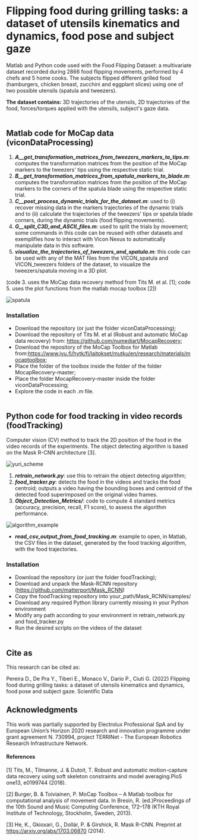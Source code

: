 
# Flipping food during grilling tasks: a dataset of utensils kinematics and dynamics, food pose and subject gaze

Matlab and Python code used with the Food Flipping Dataset: a multivariate dataset recorded during 2866 food flipping movements, performed by 4 chefs and 5 home cooks. The subjects flipped different grilled food (hamburgers, chicken breast, zucchini and eggplant slices) using one of two possible utensils (spatula and tweezers).

**The dataset contains:** 3D trajectories of the utensils, 2D trajectories of the food, forces/torques applied with the utensils, subject's gaze data.
<br/><br/>

## Matlab code for MoCap data (viconDataProcessing)
1. _**A__get_transformation_matrices_from_tweezers_markers_to_tips.m**_: computes the transformation matrices from the position of the MoCap markers to the tweezers' tips using the respective static trial. 
2. _**B__get_transformation_matrices_from_spatula_markers_to_blade.m**_: computes the transformation matrices from the position of the MoCap markers to the corners of the spatula blade using the respective static trial.
3. _**C__post_process_dynamic_trials_for_the_dataset.m**_: used to (i) recover missing data in the markers trajectories of the dynamic trials and to (ii) calculate the trajectories of the tweezers' tips or spatula blade corners, during the dynamic trials (food flipping movements).
4. _**G__split_C3D_and_ASCII_files.m**_: used to split the trials by movement; some commands in this code can be reused with other datasets and exemplifies how to interact with Vicon Nexus to automatically manipulate data in this software.
5. _**visualize_the_trajectories_of_tweezers_and_spatula.m**_: this code can be used with any of the MAT files from the VICON_spatula and VICON_tweezers folders of the dataset, to visualize the tweezers/spatula moving in a 3D plot.

(code 3. uses the MoCap data recovery method from Tits M. et al. [1]; code 5. uses the plot functions from the matlab mocap toolbox [2])

![spatula](https://user-images.githubusercontent.com/65245040/110134877-c90c7c00-7dc5-11eb-8973-ea086f002a63.gif)


### Installation

- Download the repository (or just the folder viconDataProcessing);
- Download the repository of Tits M. et al (Robust and automatic MoCap data recovery) from: https://github.com/numediart/MocapRecovery;
- Download the repository of the MoCap Toolbox for Matlab from:https://www.jyu.fi/hytk/fi/laitokset/mutku/en/research/materials/mocaptoolbox;
- Place the folder of the toolbox inside the folder of the folder MocapRecovery-master;
- Place the folder MocapRecovery-master inside the folder viconDataProcessing;
- Explore the code in each .m file.
<br/><br/>

## Python code for food tracking in video records (foodTracking)

Computer vision (CV) method to track the 2D position of the food in the video records of the experiments. The object detecting algorithm is based on the Mask R-CNN architecture [3].

![yuri_scheme](https://user-images.githubusercontent.com/65245040/110131355-f820ee80-7dc1-11eb-9edf-2b21a7052079.png)

1. _**retrain_network.py**_: use this to retrain the object detecting algorithm;
2. _**food_tracker.py**_: detects the food in the videos and tracks the food centroid; outputs a video having the bounding boxes and centroid of the detected food superimposed on the original video frames.
3. _**Object_Detection_Metrics/**_: code to compute 4 standard metrics (accuracy, precision, recall, F1 score), to assess the algorithm performance.

![algorithm_example](https://user-images.githubusercontent.com/65245040/110132028-a6c52f00-7dc2-11eb-9ae0-352be9644340.jpg)


- _**read_csv_output_from_food_tracking.m**_: example to open, in Matlab, the CSV files in the dataset, generated by the food tracking algorithm, with the food trajectories.


### Installation
- Download the repository (or just the folder foodTracking);
- Download and unpack the Mask-RCNN repository (https://github.com/matterport/Mask_RCNN)
- Copy the foodTracking repository into your_path/Mask_RCNN/samples/
- Download any required Python library currently missing in your Python environment
- Modify any path according to your environment in retrain_network.py and food_tracker.py
- Run the desired scripts on the videos of the dataset
<br/><br/>


## Cite as

This research can be cited as:

Pereira D., De Pra Y., Tiberi E., Monaco V., Dario P., Ciuti G. (2022) Flipping food during grilling tasks: a dataset of utensils kinematics and dynamics, food pose and subject gaze. Scientific Data


## Acknowledgments

This work was partially supported by Electrolux Professional SpA and by European Union’s Horizon 2020 research and innovation programme under grant agreement N. 730994, project TERRINet - The European Robotics Research Infrastructure Network.


#### References

[1] Tits, M., Tilmanne, J. & Dutoit, T. Robust and automatic motion-capture data recovery using soft skeleton constraints and model averaging.PloS one13, e0199744 (2018).

[2] Burger, B. & Toiviainen, P. MoCap Toolbox – A Matlab toolbox for computational analysis of movement data. In Bresin, R. (ed.)Proceedings of the 10th Sound and Music Computing Conference, 172–178 (KTH Royal Institute of Technology, Stockholm, Sweden, 2013).

[3] He, K., Gkioxari, G., Dollár, P. & Girshick, R. Mask R-CNN. Preprint at https://arxiv.org/abs/1703.06870 (2014).

